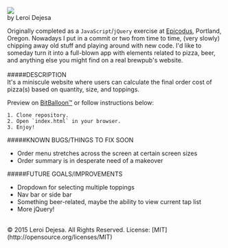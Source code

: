 <img src="http://i.imgur.com/VPwV8se.png">
<br>
by Leroi Dejesa

Originally completed as a `JavaScript`/`jQuery` exercise at [Epicodus](http://epicodus.com), Portland, Oregon. Nowadays I put in a commit or two from time to time, (very slowly) chipping away old stuff and playing around with new code. I'd like to someday turn it into a full-blown app with elements related to pizza, beer, and anything else you might find on a real brewpub's website.
<br><br>
#####DESCRIPTION<br>
It's a miniscule website where users can calculate the final order cost of pizza(s) based on quantity, size, and toppings. 

Preview on [BitBalloon™](http://pizzaandbeer.bitballoon.com/) or follow instructions below:
````
1. Clone repository.
2. Open `index.html` in your browser.
3. Enjoy!
````

#####KNOWN BUGS/THINGS TO FIX SOON<br>
* Order menu stretches across the screen at certain screen sizes
* Order summary is in desperate need of a makeover

#####FUTURE GOALS/IMPROVEMENTS<br>
* Dropdown for selecting multiple toppings
* Nav bar or side bar
* Something beer-related, maybe the ability to view current tap list
* More jQuery!


<br>
© 2015 Leroi Dejesa. All Rights Reserved. License: [MIT](http://opensource.org/licenses/MIT)
